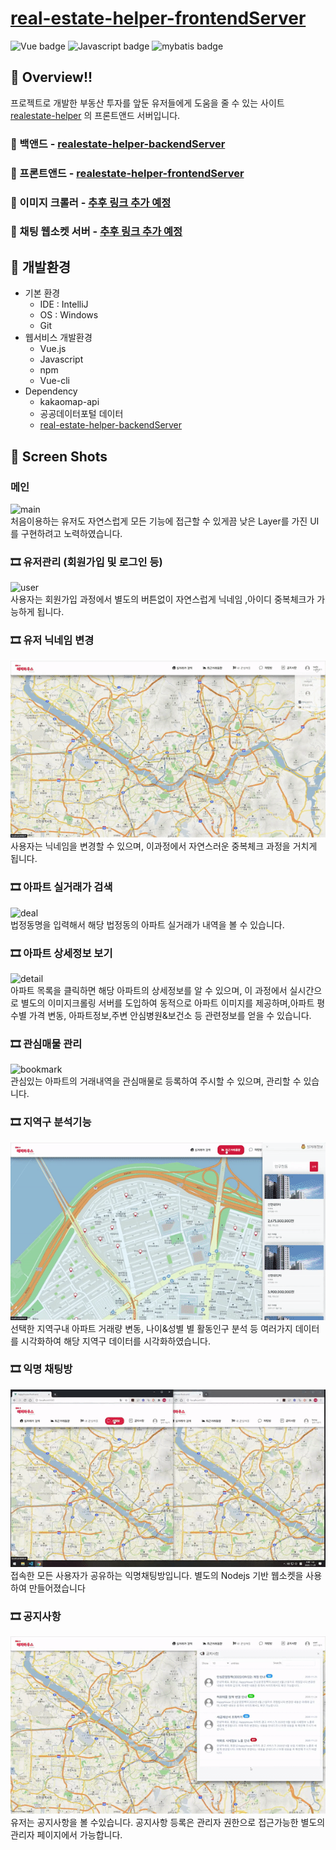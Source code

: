 


# [real-estate-helper-frontendServer](https://github.com/jaehyunup/realestate-helper-frontendServer)

![Vue badge](https://img.shields.io/badge/Vue.js-2-brightgreen.svg)
![Javascript badge](https://img.shields.io/badge/Javascript-current-green.svg)
![mybatis badge](https://img.shields.io/badge/mybatis-2.3.1(springbootstarter)-green.svg)


## 🎈 Overview!!
프로젝트로 개발한 부동산 투자를 앞둔 유저들에게 도움을 줄 수 있는 사이트 [realestate-helper](https://github.com/jaehyunup/realestate-helper) 의 프론트앤드 서버입니다.

### 📎 백앤드 - [realestate-helper-backendServer](https://github.com/jaehyunup/realestate-helper-backendServer)  
### 📎 프론트앤드 - [realestate-helper-frontendServer](https://github.com/jaehyunup/realestate-helper-frontendServer)  
### 📎 이미지 크롤러 - [추후 링크 추가 예정](https://jaehyunup.github.io)  
### 📎 채팅 웹소켓 서버 - [추후 링크 추가 예정](https://jaehyunup.github.io)


## 🎡 개발환경
- 기본 환경
    - IDE : IntelliJ
    - OS : Windows
    - Git
- 웹서비스 개발환경
    - Vue.js
    - Javascript
    - npm
    - Vue-cli
- Dependency
    - kakaomap-api
    - 공공데이터포털 데이터
    - [real-estate-helper-backendServer](https://github.com/jaehyunup/realestate-helper-backendServer) 


## 📸 Screen Shots  

### 메인   
![main](img/1_home.gif)  
처음이용하는 유저도 자연스럽게 모든 기능에 접근할 수 있게끔 낮은 Layer를 가진 UI를 구현하려고 노력하였습니다.  

### 🎞 유저관리 (회원가입 및 로그인 등)
![user](img/2_user_1.gif)     
사용자는 회원가입 과정에서 별도의 버튼없이 자연스럽게 닉네임 ,아이디 중복체크가 가능하게 됩니다.  

### 🎞 유저 닉네임 변경
![nameChange](img/2_user_nicknamechange.gif)    
사용자는 닉네임을 변경할 수 있으며, 이과정에서 자연스러운 중복체크 과정을 거치게 됩니다.  

### 🎞 아파트 실거래가 검색  
![deal](img/3_deal.gif)   
법정동명을 입력해서 해당 법정동의 아파트 실거래가 내역을 볼 수 있습니다.    

### 🎞 아파트 상세정보 보기        
![detail](img/4_deal_detail.gif)  
아파트 목록을 클릭하면 해당 아파트의 상세정보를 알 수 있으며, 
이 과정에서 실시간으로 별도의 이미지크롤링 서버를 도입하여 
동적으로 아파트 이미지를 제공하며,아파트 평수별 가격 변동, 아파트정보,주변 안심병원&보건소 등 관련정보를 얻을 수 있습니다.  

### 🎞 관심매물 관리  
![bookmark](img/5_attention.gif)  
관심있는 아파트의 거래내역을 관심매물로 등록하여 주시할 수 있으며, 관리할 수 있습니다.  

### 🎞 지역구 분석기능  
![report](img/6_report.gif)  
선택한 지역구내 아파트 거래량 변동, 나이&성별 별 활동인구 분석 등 여러가지 데이터를 시각화하여
해당 지역구 데이터를 시각화하였습니다.  

### 🎞 익명 채팅방
![chat](img/7_chat.gif)  
접속한 모든 사용자가 공유하는 익명채팅방입니다. 별도의 Nodejs 기반 웹소켓을 사용하여 만들어졌습니다

### 🎞 공지사항
![notice](img/8_notice.gif)  
유저는 공지사항을 볼 수있습니다. 공지사항 등록은 관리자 권한으로 접근가능한 별도의 관리자 페이지에서 가능합니다.





